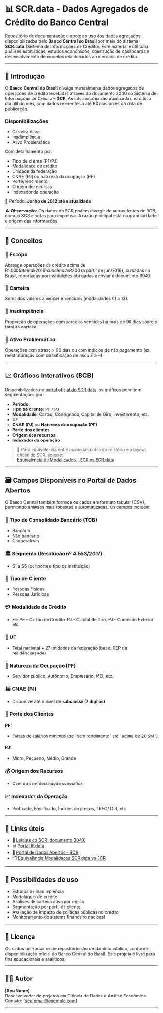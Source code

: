 # 📊 SCR.data - Dados Agregados de Crédito do Banco Central

Repositório de documentação e apoio ao uso dos dados agregados disponibilizados pelo **Banco Central do Brasil** por meio do sistema **SCR.data** (Sistema de Informações de Crédito). Este material é útil para análises estatísticas, estudos econômicos, construção de dashboards e desenvolvimento de modelos relacionados ao mercado de crédito.

---

## 📌 Introdução

O **Banco Central do Brasil** divulga mensalmente dados agregados de operações de crédito recebidas através do documento 3040 do Sistema de Informações de Crédito – **SCR**. As informações são atualizadas no último dia útil do mês, com dados referentes a até 60 dias antes da data de publicação.

### Disponibilizações:
- Carteira Ativa
- Inadimplência
- Ativo Problemático

Com detalhamento por:
- Tipo de cliente (PF/PJ)
- Modalidade de crédito
- Unidade da federação
- CNAE (PJ) ou natureza da ocupação (PF)
- Porte/rendimento
- Origem de recursos
- Indexador da operação

📅 Período: **Junho de 2012 até a atualidade**

⚠️ **Observação:** Os dados do SCR podem divergir de outras fontes do BCB, como o SGS e notas para imprensa. A razão principal está na granularidade e origem das informações.

---

## 🧠 Conceitos

### 📌 Escopo
Abrange operações de crédito acima de R$1.000 (até mai/2016) ou acima de R$200 (a partir de jun/2016), cursadas no Brasil, reportadas por instituições obrigadas a enviar o documento 3040.

### 📌 Carteira
Soma dos valores a vencer e vencidos (modalidades 01 a 13).

### 📌 Inadimplência
Proporção de operações com parcelas vencidas há mais de 90 dias sobre o total da carteira.

### 📌 Ativo Problemático
Operações com atraso > 90 dias ou com indícios de não pagamento (ex: reestruturação com classificação de risco E a H).

---

## 📈 Gráficos Interativos (BCB)

Disponibilizados no [portal oficial do SCR.data](https://www3.bcb.gov.br/ifdata/), os gráficos permitem segmentações por:

- **Período**
- **Tipo de cliente**: PF / PJ
- **Modalidade**: Cartão, Consignado, Capital de Giro, Investimento, etc.
- **UF**
- **CNAE (PJ)** ou **Natureza de ocupação (PF)**
- **Porte dos clientes**
- **Origem dos recursos**
- **Indexador da operação**

> 📌 Para equivalência entre as modalidades do relatório e o layout oficial do SCR, acesse:  
> [Equivalência de Modalidades - SCR vs SCR.data](https://www.bcb.gov.br/content/estabilidadefinanceira/Leiaute_de_documentos/scrdoc3040/Equivalencia_Modalidades.xlsx)

---

## 🗃️ Campos Disponíveis no Portal de Dados Abertos

O Banco Central também fornece os dados em formato tabular (CSV), permitindo análises mais robustas e automatizadas. Os campos incluem:

### 🏦 Tipo de Consolidado Bancário (TCB)
- Bancário
- Não bancário
- Cooperativas

### 🏛️ Segmento (Resolução nº 4.553/2017)
- S1 a S5 (por porte e tipo de instituição)

### 🧍 Tipo de Cliente
- Pessoas Físicas
- Pessoas Jurídicas

### 💳 Modalidade de Crédito
- Ex: PF - Cartão de Crédito, PJ - Capital de Giro, PJ - Comércio Exterior etc.

### 📍 UF
- Total nacional + 27 unidades da federação (base: CEP da residência/sede)

### 👷 Natureza da Ocupação (PF)
- Servidor público, Autônomo, Empresário, MEI, etc.

### 🏭 CNAE (PJ)
- Disponível até o nível de **subclasse (7 dígitos)**

### 💼 Porte dos Clientes
#### PF:
- Faixas de salários mínimos (de "sem rendimento" até "acima de 20 SM")

#### PJ:
- Micro, Pequeno, Médio, Grande

### 💰 Origem dos Recursos
- Com ou sem destinação específica

### 📈 Indexador da Operação
- Prefixado, Pós-fixado, Índices de preços, TRFC/TCR, etc.

---

## 🔗 Links úteis

- 📄 [Leiaute do SCR (documento 3040)](https://www.bcb.gov.br/estabilidadefinanceira/scrdoc3040)
- 📊 [Portal IF.data](https://www3.bcb.gov.br/ifdata/)
- 📂 [Portal de Dados Abertos - BCB](https://dadosabertos.bcb.gov.br/)
- 🗂️ [Equivalência Modalidades SCR.data vs SCR](https://www.bcb.gov.br/content/estabilidadefinanceira/Leiaute_de_documentos/scrdoc3040/Equivalencia_Modalidades.xlsx)

---

## 🧪 Possibilidades de uso

- Estudos de inadimplência
- Modelagem de crédito
- Análises de carteira ativa por região
- Segmentação por perfil de cliente
- Avaliação de impacto de políticas públicas no crédito
- Monitoramento do sistema financeiro nacional

---

## 📜 Licença

Os dados utilizados neste repositório são de domínio público, conforme disponibilização oficial do Banco Central do Brasil. Este projeto é livre para fins educacionais e analíticos.

---

## 👨‍💻 Autor

**[Seu Nome]**  
Desenvolvedor de projetos em Ciência de Dados e Análise Econômica.  
Contato: [seu-email@exemplo.com]

---

